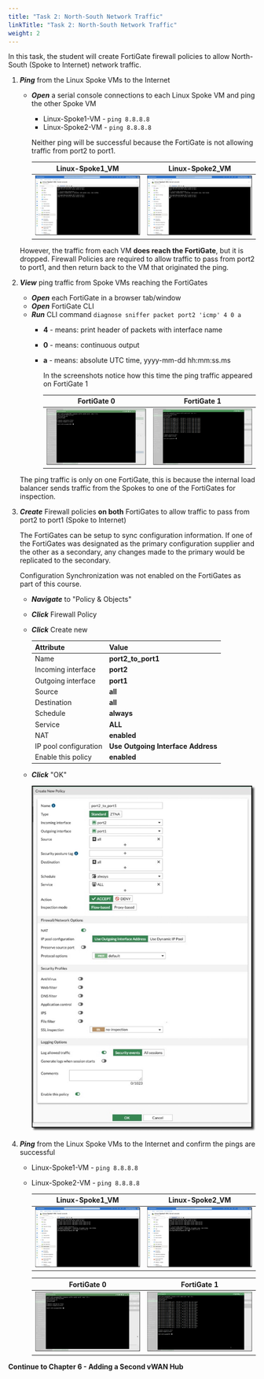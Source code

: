 ```yaml
---
title: "Task 2: North-South Network Traffic"
linkTitle: "Task 2: North-South Network Traffic"
weight: 2
---
```



In this task, the student will create FortiGate firewall policies to allow North-South (Spoke to Internet) network traffic.

1. ***Ping*** from the Linux Spoke VMs to the Internet

    - ***Open*** a serial console connections to each Linux Spoke VM and ping the other Spoke VM
        - Linux-Spoke1-VM - `ping 8.8.8.8`
        - Linux-Spoke2-VM - `ping 8.8.8.8`

        Neither ping will be successful because the FortiGate is not allowing traffic from port2 to port1.

        Linux-Spoke1_VM | Linux-Spoke2_VM
        :-:|:-:
        ![northsouthping1](../images/northsouthping1.jpg) | ![northsouthping2](../images/northsouthping2.jpg)

    However, the traffic from each VM **does reach the FortiGate**, but it is dropped. Firewall Policies are required to allow traffic to pass from port2 to port1, and then return back to the VM that originated the ping.

1. ***View*** ping traffic from Spoke VMs reaching the FortiGates

    - ***Open*** each FortiGate in a browser tab/window
    - ***Open*** FortiGate CLI
    - ***Run*** CLI command `diagnose sniffer packet port2 'icmp' 4 0 a`
      - **4** - means: print header of packets with interface name
      - **0** - means: continuous output
      - **a** - means: absolute UTC time, yyyy-mm-dd hh:mm:ss.ms

        In the screenshots notice how this time the ping traffic appeared on FortiGate 1

        FortiGate 0 | FortiGate 1
        :-:|:-:
        ![fgtpingdiag5](../images/fgtpingdiag5.jpg) | ![fgtpingdiag6](../images/5_2-north-south-net-traffic-1.PNG)

    The ping traffic is only on one FortiGate, this is because the internal load balancer sends traffic from the Spokes to one of the FortiGates for inspection.

1. ***Create*** Firewall policies **on both** FortiGates to allow traffic to pass from port2 to port1 (Spoke to Internet)

    The FortiGates can be setup to sync configuration information. If one of the FortiGates was designated as the primary configuration supplier and the other as a secondary, any changes made to the primary would be replicated to the secondary.

    Configuration Synchronization was not enabled on the FortiGates as part of this course.

    - ***Navigate*** to "Policy & Objects"
    - ***Click*** Firewall Policy
    - ***Click*** Create new

        Attribute | Value
        -|-
        Name | **port2_to_port1**
        Incoming interface | **port2**
        Outgoing interface | **port1**
        Source | **all**
        Destination | **all**
        Schedule | **always**
        Service | **ALL**
        NAT | **enabled**
        IP pool configuration | **Use Outgoing Interface Address**
        Enable this policy | **enabled**

    - ***Click*** "OK"

        ![firewall2](../images/firewall2.jpg)

1. ***Ping*** from the Linux Spoke VMs to the Internet and confirm the pings are successful
    - Linux-Spoke1-VM - `ping 8.8.8.8`
    - Linux-Spoke2-VM - `ping 8.8.8.8`

        Linux-Spoke1_VM | Linux-Spoke2_VM
        :-:|:-:
        ![northsouthping3](../images/northsouthping3.jpg) | ![northsouthping4](../images/northsouthping4.jpg)

        FortiGate 0 | FortiGate 1
        :-:|:-:
        ![fgtpingdiag7](../images/fgtpingdiag7.jpg) | ![fgtpingdiag8](../images/5_2-north-south-net-traffic-2.PNG)

**Continue to Chapter 6 - Adding a Second vWAN Hub**
